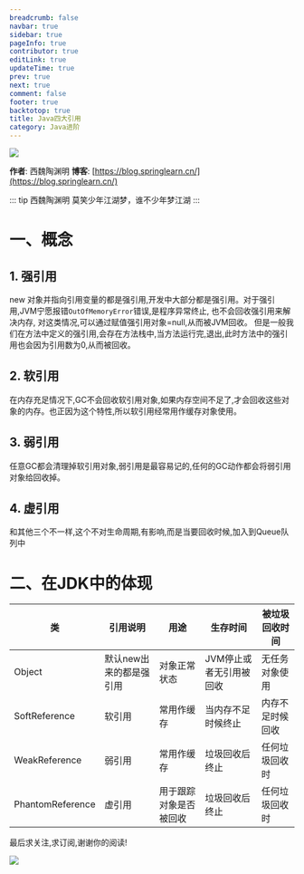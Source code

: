```yaml
---
breadcrumb: false
navbar: true
sidebar: true
pageInfo: true
contributor: true
editLink: true
updateTime: true
prev: true
next: true
comment: false
footer: true
backtotop: true
title: Java四大引用
category: Java进阶
---
```



![](https://img.springlearn.cn/learn_c87a079fcea0d7893b03d4d57478bca7.png)

**作者**: 西魏陶渊明
**博客**: [https://blog.springlearn.cn/](https://blog.springlearn.cn/)

::: tip 西魏陶渊明
莫笑少年江湖梦，谁不少年梦江湖
:::

# 一、概念
## 1. 强引用

new 对象并指向引用变量的都是强引用,开发中大部分都是强引用。对于强引用,JVM宁愿报错`OutOfMemoryError`错误,是程序异常终止,
也不会回收强引用来解决内存, 对这类情况,可以通过赋值强引用对象=null,从而被JVM回收。
但是一般我们在方法中定义的强引用,会存在方法栈中,当方法运行完,退出,此时方法中的强引用也会因为引用数为0,从而被回收。

## 2. 软引用

在内存充足情况下,GC不会回收软引用对象,如果内存空间不足了,才会回收这些对象的内存。也正因为这个特性,所以软引用经常用作缓存对象使用。


## 3. 弱引用

任意GC都会清理掉软引用对象,弱引用是最容易记的,任何的GC动作都会将弱引用对象给回收掉。

## 4. 虚引用

和其他三个不一样,这个不对生命周期,有影响,而是当要回收时候,加入到Queue队列中

# 二、在JDK中的体现

| 类               | 引用说明                | 用途                   | 生存时间                | 被垃圾回收时间   |
| ---------------- | ----------------------- | ---------------------- | ----------------------- | ---------------- |
| Object           | 默认new出来的都是强引用 | 对象正常状态           | JVM停止或者无引用被回收 | 无任务对象使用   |
| SoftReference    | 软引用                  | 常用作缓存             | 当内存不足时候终止      | 内存不足时候回收 |
| WeakReference    | 弱引用                  | 常用作缓存             | 垃圾回收后终止          | 任何垃圾回收时   |
| PhantomReference | 虚引用                  | 用于跟踪对象是否被回收 | 垃圾回收后终止          | 任何垃圾回收时   |



最后求关注,求订阅,谢谢你的阅读!


![](https://img.springlearn.cn/blog/learn_1589360371000.png)
